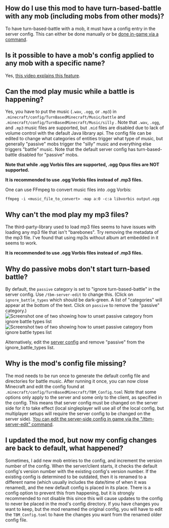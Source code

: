 ## How do I use this mod to have turn-based-battle with any mob (including mobs from other mods)?

To have turn-based-battle with a mob, it must have a config entry in the server
config. This can either be done manually or be [done in-game via a
command](https://www.youtube.com/watch?v=MK648OVHddE).

## Is it possible to have a mob's config applied to any mob with a specific name?

Yes, [this video explains this feature](https://www.youtube.com/watch?v=9lBETQFMd3A).

## Can the mod play music while a battle is happening?

Yes, you have to put the music (`.wav`, `.ogg`, or `.mp3`) in
`.minecraft/config/TurnBasedMinecraft/Music/battle` and
`.minecraft/config/TurnBasedMinecraft/Music/silly` . Note that `.wav`, `.ogg`,
and `.mp3` music files are supported, but `.mid` files are disabled due to lack
of volume control with the default Java library api. The config file can be
edited to change what categories of entities trigger what type of music, but
generally "passive" mobs trigger the "silly" music and everything else triggers
"battle" music. Note that the default server config has turn-based-battle
disabled for "passive" mobs.

**Note that while .ogg Vorbis files are supported, .ogg Opus files are NOT
supported.**

**It is recommended to use .ogg Vorbis files instead of .mp3 files.**

One can use FFmpeg to convert music files into .ogg Vorbis:

    ffmpeg -i <music_file_to_convert> -map a:0 -c:a libvorbis output.ogg

## Why can't the mod play my mp3 files?

The third-party-library used to load mp3 files seems to have issues with
loading any mp3 file that isn't "barebones". Try removing the metadata of the
mp3 file. I've found that using mp3s without album art embedded in it seems to
work.

**It is recommended to use .ogg Vorbis files instead of .mp3 files.**

## Why do passive mobs don't start turn-based battle?

By default, the `passive` category is set to "ignore turn-based-battle" in the
server config. Use `/tbm-server-edit` to change this. (Click on
`ignore_battle_types` which should be dark-green. A list of "categories" will
appear at the bottom of the text. Click on `passive` to remove the "passive"
category.)
![Screenshot one of two showing how to unset passive category from ignore battle types list](https://seodisparate.com/static/uploads/TBMM_ignore_battle_types_screenshot0.png)
![Screenshot two of two showing how to unset passive category from ignore battle types list](https://seodisparate.com/static/uploads/TBMM_ignore_battle_types_screenshot1.png)

Alternatively, edit the [server config](https://github.com/Stephen-Seo/TurnBasedMinecraftMod/blob/ad78063a16c768f660dd086cba857a3be43a84b2/src/main/resources/assets/com_burnedkirby_turnbasedminecraft/TBM_Config.toml#L46)
and remove "passive" from the ignore\_battle\_types list.

## Why is the mod's config file missing?

The mod needs to be run once to generate the default config file and
directories for battle music. After running it once, you can now close
Minecraft and edit the config found at
`.minecraft/config/TurnBasedMinecraft/TBM_Config.toml` Note that some options
only apply to the server and some only to the client, as specified in the
config. This means that server config must be changed on the server side for it
to take effect (local singleplayer will use all of the local config, but
multiplayer setups will require the server config to be changed on the server
side). [You can edit the server-side config in game via the "/tbm-server-edit"
command](https://youtu.be/9xkbHNWkcIY).

## I updated the mod, but now my config changes are back to default, what happened?

Sometimes, I add new mob entries to the config, and increment the version
number of the config. When the server/client starts, it checks the default
config's version number with the existing config's version number. If the
existing config is determined to be outdated, then it is renamed to a different
name (which usually includes the date/time of when it was renamed), and the new
default config is placed in its place. There is a config option to prevent this
from happening, but it is strongly recommended to not disable this since this
will cause updates to the config to never be placed in the mod's config
directory. If you have changes you want to keep, but the mod renamed the
original config, you will have to edit the `TBM_Config.toml` to have the
changes you want from the renamed older config file.
